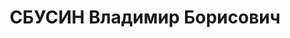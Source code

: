 ---
title: СБУСИН Владимир Борисович
description: "Род. в 1897, Смоленская обл., г. Духовщина, русский, член ВКП(б). Облисполком\
  \ Западной области, управляющий делами \n  Арестован 4 отделом УГБ УНКВД Западной\
  \ обл. 23.07.1937. Обв. по ст. 58 - 7, 8, 11. Приговор: выездная сессия ВК ВС СССР,\
  \ 22.11.1937 – 15 лет лишения свободы. \n  Реабилитирован ВК ВС СССР 12.05.1956"
---
